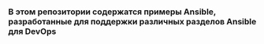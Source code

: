 ### В этом репозитории содержатся примеры Ansible, разработанные для поддержки различных разделов Ansible для DevOps